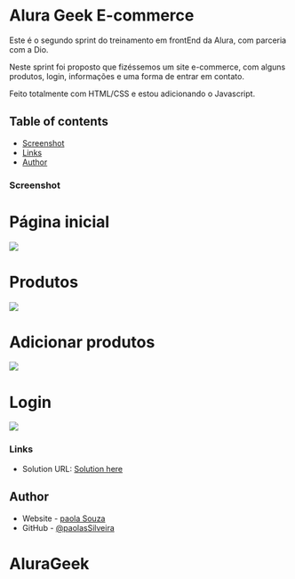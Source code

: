 # Alura Geek E-commerce

Este é o segundo sprint do treinamento em frontEnd da Alura, com parceria com a Dio.

Neste sprint foi proposto que fizéssemos um site e-commerce, com alguns produtos, login, informações e uma forma de entrar em contato.

Feito totalmente com HTML/CSS e estou adicionando o Javascript.

## Table of contents

- [Screenshot](#screenshot)
- [Links](#links)
- [Author](#author)

### Screenshot

# Página inicial
![](./assets/images_readme/Alura-Geek-Home.png)
# Produtos
![](./assets/images_readme/Produtos-Home.png)
# Adicionar produtos
![](./assets/images_readme/Produtos.png)
# Login
![](./assets/images_readme/Login.png)

### Links

- Solution URL: [Solution here](https://paolassilveira.github.io/AluraGeek/)

## Author

- Website - [paola Souza](https://paolassilveira.github.io/paolaSouza)
- GitHub - [@paolasSilveira](https://github.com/paolasSilveira)
# AluraGeek
